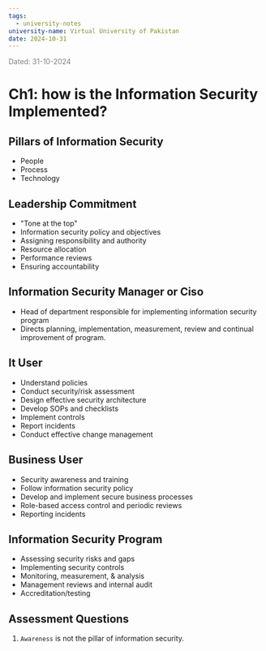 ```yaml
---
tags:
  - university-notes
university-name: Virtual University of Pakistan
date: 2024-10-31
---
```


<span style="color: gray;">Dated: 31-10-2024</span>

# Ch1: how is the Information Security Implemented?

## Pillars of Information Security

- People
- Process
- Technology

## Leadership Commitment

- "Tone at the top"  
- Information security policy and objectives  
- Assigning responsibility and authority  
- Resource allocation  
- Performance reviews  
- Ensuring accountability

## Information Security Manager or Ciso

- Head of department responsible for implementing information security program
- Directs planning, implementation, measurement, review and continual improvement of program.

## It User

- Understand policies  
- Conduct security/risk assessment  
- Design effective security architecture  
- Develop SOPs and checklists  
- Implement controls  
- Report incidents  
- Conduct effective change management

## Business User

- Security awareness and training  
- Follow information security policy  
- Develop and implement secure business processes  
- Role-based access control and periodic reviews  
- Reporting incidents

## Information Security Program

- Assessing security risks and gaps
- Implementing security controls
- Monitoring, measurement, & analysis
- Management reviews and internal audit
- Accreditation/testing

## Assessment Questions

1. `Awareness` is not the pillar of information security.
